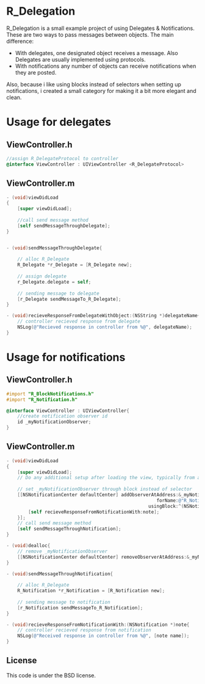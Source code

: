 R_Delegation
=================

R_Delegation is a small example project of using Delegates & Notifications.
These are two ways to pass messages between objects. The main difference:
- With delegates, one designated object receives a message. Also Delegates are usually implemented using protocols.
- With notifications any number of objects can receive notifications when they are posted.

Also, because i like using blocks instead of selectors when setting up notifications, i created a small category for making it a bit more elegant and clean.

Usage for delegates
=============

ViewController.h
-------------
```Objective-C
//assign R_DelegateProtocol to controller
@interface ViewController : UIViewController <R_DelegateProtocol>
```

ViewController.m
-------------
```Objective-C
- (void)viewDidLoad
{
    [super viewDidLoad];
    
    //call send message method
    [self sendMessageThroughDelegate];
}


- (void)sendMessageThroughDelegate{
    
    // alloc R_Delegate
    R_Delegate *r_Delegate = [R_Delegate new];
    
    // assign delegate
    r_Delegate.delegate = self;
    
    // sending message to delegate
    [r_Delegate sendMessageTo_R_Delegate];
}

- (void)recieveResponseFromDelegateWithObject:(NSString *)delegateName{
    // controller recieved response from delegate
    NSLog(@"Recieved response in controller from %@", delegateName);
}
```

Usage for notifications
=============

ViewController.h
-------------
```Objective-C
#import "R_BlockNotifications.h"
#import "R_Notification.h"

@interface ViewController : UIViewController{
    //create notification observer id
    id _myNotificationObserver;
}
```

ViewController.m
-------------
```Objective-C
- (void)viewDidLoad
{
    [super viewDidLoad];
    // Do any additional setup after loading the view, typically from a nib.
    
    // set _myNotificationObserver through block instead of selector
    [[NSNotificationCenter defaultCenter] addObserverAtAddress:&_myNotificationObserver
                                                       forName:@"R_Notification"
                                                    usingBlock:^(NSNotification *note) {
        [self recieveResponseFromNotificationWith:note];
    }];
    // call send message method
    [self sendMessageThroughNotification];
}

- (void)dealloc{
    // remove _myNotificationObserver
    [[NSNotificationCenter defaultCenter] removeObserverAtAddress:&_myNotificationObserver];
}

- (void)sendMessageThroughNotification{
    
    // alloc R_Delegate
    R_Notification *r_Notification = [R_Notification new];
    
    // sending message to notification
    [r_Notification sendMessageTo_R_Notification];
}

- (void)recieveResponseFromNotificationWith:(NSNotification *)note{
    // controller recieved response from notification
    NSLog(@"Received response in controller from %@", [note name]);
}
```

License
--------

This code is under the BSD license.
